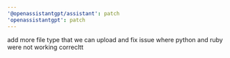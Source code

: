 ```yaml
---
'@openassistantgpt/assistant': patch
'openassistantgpt': patch
---
```


add more file type that we can upload and fix issue where python and ruby were not working correcltt

